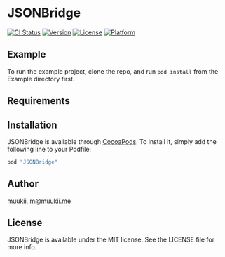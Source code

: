 # JSONBridge

[![CI Status](http://img.shields.io/travis/muukii/JSONBridge.svg?style=flat)](https://travis-ci.org/muukii/JSONBridge)
[![Version](https://img.shields.io/cocoapods/v/JSONBridge.svg?style=flat)](http://cocoapods.org/pods/JSONBridge)
[![License](https://img.shields.io/cocoapods/l/JSONBridge.svg?style=flat)](http://cocoapods.org/pods/JSONBridge)
[![Platform](https://img.shields.io/cocoapods/p/JSONBridge.svg?style=flat)](http://cocoapods.org/pods/JSONBridge)

## Example

To run the example project, clone the repo, and run `pod install` from the Example directory first.

## Requirements

## Installation

JSONBridge is available through [CocoaPods](http://cocoapods.org). To install
it, simply add the following line to your Podfile:

```ruby
pod "JSONBridge"
```

## Author

muukii, m@muukii.me

## License

JSONBridge is available under the MIT license. See the LICENSE file for more info.
